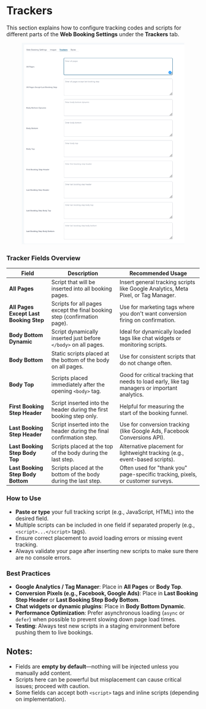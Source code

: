 # Trackers

This section explains how to configure tracking codes and scripts for different parts of the **Web Booking Settings** under the **Trackers** tab.

<figure><img src="../../.gitbook/assets/image (1) (1) (1) (1) (1) (1) (1) (1) (1) (1) (1) (1) (1) (1) (1) (1) (1) (1) (1) (1) (1) (1) (1) (1) (1) (1) (1) (1) (1) (1) (1).png" alt=""><figcaption></figcaption></figure>

### Tracker Fields Overview

| Field                                  | Description                                                              | Recommended Usage                                                                              |
| -------------------------------------- | ------------------------------------------------------------------------ | ---------------------------------------------------------------------------------------------- |
| **All Pages**                          | Script that will be inserted into all booking pages.                     | Insert general tracking scripts like Google Analytics, Meta Pixel, or Tag Manager.             |
| **All Pages Except Last Booking Step** | Scripts for all pages except the final booking step (confirmation page). | Use for marketing tags where you don't want conversion firing on confirmation.                 |
| **Body Bottom Dynamic**                | Script dynamically inserted just before `</body>` on all pages.          | Ideal for dynamically loaded tags like chat widgets or monitoring scripts.                     |
| **Body Bottom**                        | Static scripts placed at the bottom of the body on all pages.            | Use for consistent scripts that do not change often.                                           |
| **Body Top**                           | Scripts placed immediately after the opening `<body>` tag.               | Good for critical tracking that needs to load early, like tag managers or important analytics. |
| **First Booking Step Header**          | Script inserted into the header during the first booking step only.      | Helpful for measuring the start of the booking funnel.                                         |
| **Last Booking Step Header**           | Script inserted into the header during the final confirmation step.      | Use for conversion tracking (like Google Ads, Facebook Conversions API).                       |
| **Last Booking Step Body Top**         | Scripts placed at the top of the body during the last step.              | Alternative placement for lightweight tracking (e.g., event-based scripts).                    |
| **Last Booking Step Body Bottom**      | Scripts placed at the bottom of the body during the last step.           | Often used for "thank you" page-specific tracking, pixels, or customer surveys.                |

### How to Use

* **Paste or type** your full tracking script (e.g., JavaScript, HTML) into the desired field.
* Multiple scripts can be included in one field if separated properly (e.g., `<script>...</script>` tags).
* Ensure correct placement to avoid loading errors or missing event tracking.
* Always validate your page after inserting new scripts to make sure there are no console errors.

### Best Practices

* **Google Analytics / Tag Manager**: Place in **All Pages** or **Body Top**.
* **Conversion Pixels (e.g., Facebook, Google Ads)**: Place in **Last Booking Step Header** or **Last Booking Step Body Bottom**.
* **Chat widgets or dynamic plugins**: Place in **Body Bottom Dynamic**.
* **Performance Optimization**: Prefer asynchronous loading (`async` or `defer`) when possible to prevent slowing down page load times.
* **Testing**: Always test new scripts in a staging environment before pushing them to live bookings.

## Notes:

* Fields are **empty by default**—nothing will be injected unless you manually add content.
* Scripts here can be powerful but misplacement can cause critical issues; proceed with caution.
* Some fields can accept both `<script>` tags and inline scripts (depending on implementation).
